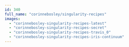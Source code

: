 ```yaml
---
id: 340
full_name: "corinnebosley/singularity-recipes"
images: 
  - "corinnebosley-singularity-recipes-latest"
  - "corinnebosley-singularity-recipes-secret"
  - "corinnebosley-singularity-recipes-travis_0"
  - "corinnebosley-singularity-recipes-iris-continuum"
---
```

